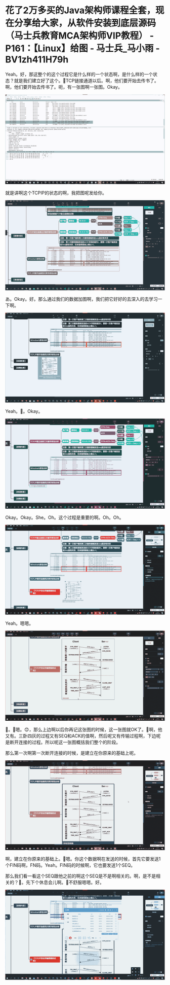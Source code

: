 # 花了2万多买的Java架构师课程全套，现在分享给大家，从软件安装到底层源码（马士兵教育MCA架构师VIP教程） - P161：【Linux】给图 - 马士兵_马小雨 - BV1zh411H79h

Yeah。好，那这整个的这个过程它是什么样的一个状态啊，是什么样的一个状态？就是我们建立好了这个。🤧TCP链接通道以后。啊，他们要开始去传书了。啊，他们要开始去传书了。呃，有一张图啊一张图。Okay。



![](img/a0479da521f9f1488c1b9c0c008ec220_1.png)

就是讲啊这个TCPIP的状态的啊，我把图呢发给你。

![](img/a0479da521f9f1488c1b9c0c008ec220_3.png)

あ。Okay。好。那么通过我们的数据加图啊，我们把它好好的去深入的去学习一下啊。

![](img/a0479da521f9f1488c1b9c0c008ec220_5.png)

Yeah。🤧。Okay。

![](img/a0479da521f9f1488c1b9c0c008ec220_7.png)

Okay。Okay。She。Oh。这个过程是重要的啊。Oh。Oh。

![](img/a0479da521f9f1488c1b9c0c008ec220_9.png)

Yeah。嗯嗯。

![](img/a0479da521f9f1488c1b9c0c008ec220_11.png)

🤧。🤧嗯。😊，那么上边啊以后你再记这张图的时候，这一张图就OK了。🤧啊，他又有。三卧四灰的过程又有SEQ和ACK的值啊，然后呢又有传输过程啊，下边呢是断开连接的过程。所以呢这一张图概括我们整个的阶段。

那么第一次啊第一次断开连接的时候，是建立在你原来的基础上呢。

![](img/a0479da521f9f1488c1b9c0c008ec220_13.png)

啊，建立在你原来的基础上。🤧嗯。你这个数据啊在发送的时候，首先它要发送1个FIN码啊，FN码。Yeah。FIN码的时候啊，它也要发送1个SEQ。

那么我们看一看这个SEQ跟他之前的啊这个SEQ是不是啊相关的。啊，是不是相关的？🤧。先下个休息会儿啊。🤧不舒服嗯嗯。好。



![](img/a0479da521f9f1488c1b9c0c008ec220_15.png)